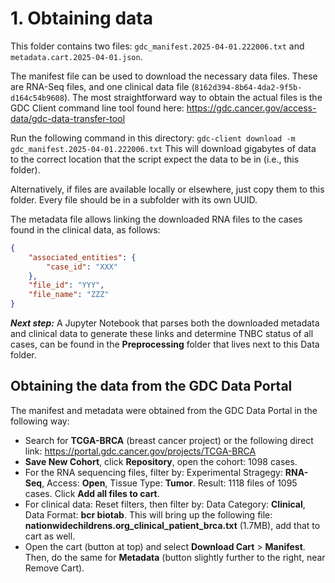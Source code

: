 # 1. Obtaining data

This folder contains two files: `gdc_manifest.2025-04-01.222006.txt` and `metadata.cart.2025-04-01.json`.

The manifest file can be used to download the necessary data files. These are RNA-Seq files, and one clinical data file (`8162d394-8b64-4da2-9f5b-d164c54b9608`). The most straightforward way to obtain the actual files is the GDC Client command line tool found here: https://gdc.cancer.gov/access-data/gdc-data-transfer-tool

Run the following command in this directory: `gdc-client download -m gdc_manifest.2025-04-01.222006.txt` 
This will download gigabytes of data to the correct location that the script expect the data to be in (i.e., this folder).

Alternatively, if files are available locally or elsewhere, just copy them to this folder. Every file should be in a subfolder with its own UUID.

The metadata file allows linking the downloaded RNA files to the cases found in the clinical data, as follows:

````JSON
{
    "associated_entities": {
        "case_id": "XXX"
    },
    "file_id": "YYY",
    "file_name": "ZZZ"
}
````

***Next step:*** A Jupyter Notebook that parses both the downloaded metadata and clinical data to generate these links and determine TNBC status of all cases, can be found in the **Preprocessing** folder that lives next to this Data folder.


## Obtaining the data from the GDC Data Portal

The manifest and metadata were obtained from the GDC Data Portal in the following way:

- Search for **TCGA-BRCA** (breast cancer project) or the following direct link: https://portal.gdc.cancer.gov/projects/TCGA-BRCA
- **Save New Cohort**, click **Repository**, open the cohort: 1098 cases.
- For the RNA sequencing files, filter by: Experimental Stragegy: **RNA-Seq**, Access: **Open**, Tissue Type: **Tumor**. Result: 1118 files of 1095 cases. Click **Add all files to cart**.
- For clinical data: Reset filters, then filter by: Data Category: **Clinical**, Data Format: **bcr biotab**. This will bring up the following file: **nationwidechildrens.org_clinical_patient_brca.txt** (1.7MB), add that to cart as well.
- Open the cart (button at top) and select **Download Cart** > **Manifest**. Then, do the same for **Metadata** (button slightly further to the right, near Remove Cart).